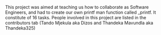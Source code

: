This project was aimed at teaching us how to collaborate as Software Engineers, and had to create our own printf man function called _printf. It constitute of 16 tasks. People involved in this project are listed in the contributors tab (Tando Mjekula aka Dizos and Thandeka Mavundla aka Thandeka325)

